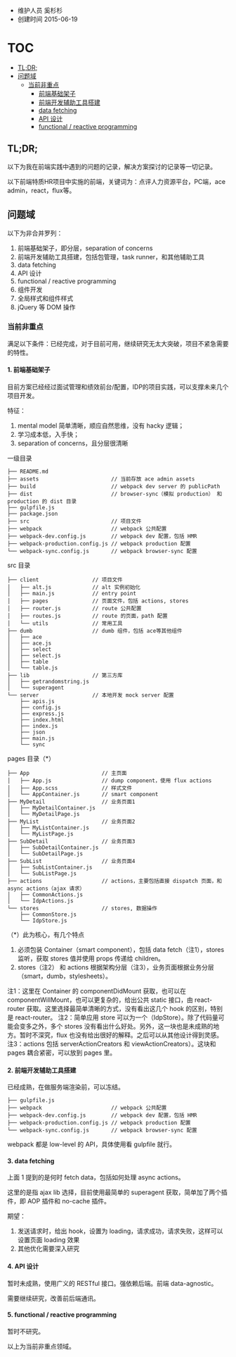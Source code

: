 
- 维护人员 奚杉杉
- 创建时间 2015-06-19

# TOC

- [TL;DR;](#toc_1)
- [问题域](#toc_2)
  - [当前非重点](#toc_3)
    - [前端基础架子](#toc_4)
    - [前端开发辅助工具搭建](#toc_5)
    - [data fetching](#toc_6)
    - [API 设计](#toc_7)
    - [functional / reactive programming](#toc_8)

## TL;DR;

以下为我在前端实践中遇到的问题的记录，解决方案探讨的记录等一切记录。

以下前端特质HR项目中实施的前端，关键词为：点评人力资源平台，PC端，ace admin，react，flux等。

## 问题域

以下为非合并罗列：

1. 前端基础架子，即分层，separation of concerns
2. 前端开发辅助工具搭建，包括包管理，task runner，和其他辅助工具
3. data fetching
4. API 设计
5. functional / reactive programming
6. 组件开发
7. 全局样式和组件样式
8. jQuery 等 DOM 操作

### 当前非重点

满足以下条件：已经完成，对于目前可用，继续研究无太大突破，项目不紧急需要的特性。

#### 1. 前端基础架子

目前方案已经经过面试管理和绩效前台/配置，IDP的项目实践，可以支撑未来几个项目开发。

特征：

1. mental model 简单清晰，顺应自然思维，没有 hacky 逻辑；
2. 学习成本低，入手快；
3. separation of concerns，且分层很清晰

一级目录

```
├── README.md
├── assets                       // 当前存放 ace admin assets
├── build                        // webpack dev server 的 publicPath
├── dist                         // browser-sync（模拟 production） 和 production 的 dist 目录
├── gulpfile.js
├── package.json
├── src                          // 项目文件
├── webpack                      // webpack 公共配置
├── webpack-dev.config.js        // webpack dev 配置，包括 HMR
├── webpack-production.config.js // webpack production 配置
└── webpack-sync.config.js       // webpack browser-sync 配置
```

src 目录

```
├── client                 // 项目文件
│   ├── alt.js             // alt 实例初始化
│   ├── main.js            // entry point
│   ├── pages              // 页面文件，包括 actions, stores
│   ├── router.js          // route 公共配置
│   ├── routes.js          // route 的页面，path 配置
│   └── utils              // 常用工具
├── dumb                   // dumb 组件，包括 ace等其他组件
│   ├── ace
│   ├── ace.js
│   ├── select
│   ├── select.js
│   ├── table
│   └── table.js
├── lib                    // 第三方库
│   ├── getrandomstring.js
│   └── superagent
└── server                 // 本地开发 mock server 配置
    ├── apis.js
    ├── config.js
    ├── express.js
    ├── index.html
    ├── index.js
    ├── json
    ├── main.js
    └── sync

```


pages 目录（*）

```
├── App                       // 主页面
│   ├── App.js                // dump component，使用 flux actions
│   ├── App.scss              // 样式文件
│   └── AppContainer.js       // smart component
├── MyDetail                  // 业务页面1
│   ├── MyDetailContainer.js
│   └── MyDetailPage.js
├── MyList                    // 业务页面2
│   ├── MyListContainer.js
│   └── MyListPage.js
├── SubDetail                 // 业务页面3
│   ├── SubDetailContainer.js
│   └── SubDetailPage.js
├── SubList                   // 业务页面4
│   ├── SubListContainer.js
│   └── SubListPage.js
├── actions                   // actions，主要包括直接 dispatch 页面，和 async actions（ajax 请求）
│   ├── CommonActions.js
│   └── IdpActions.js
└── stores                    // stores, 数据操作
    ├── CommonStore.js
    └── IdpStore.js

```

（*）此为核心，有几个特点

1. 必须包装 Container（smart component），包括 data fetch（注1），stores 监听，获取 stores 值并使用 props 传递给 children。
2. stores（注2） 和 actions 根据架构分层（注3），业务页面根据业务分层（smart，dumb，stylesheets）。

注1：这里在 Container 的 componentDidMount 获取，也可以在 componentWillMount，也可以更复杂的，给出公共 static 接口，由 react-router 获取。这里选择最简单清晰的方式，没有看出这几个 hook 的区别，特别是 react-router。
注2：简单应用 store 可以为一个（IdpStore）。除了代码量可能会变多之外，多个 stores 没有看出什么好处。另外，这一块也是未成熟的地方。暂时不深究，flux 也没有给出很好的解释。之后可以从其他设计得到灵感。
注3：actions 包括 serverActionCreators 和 viewActionCreators）。这块和 pages 耦合紧密，可以放到 pages 里。

#### 2. 前端开发辅助工具搭建

已经成熟，在做服务端渲染前，可以冻结。

```
├── gulpfile.js
├── webpack                      // webpack 公共配置
├── webpack-dev.config.js        // webpack dev 配置，包括 HMR
├── webpack-production.config.js // webpack production 配置
└── webpack-sync.config.js       // webpack browser-sync 配置
```

webpack 都是 low-level 的 API，具体使用看 gulpfile 就行。

#### 3. data fetching

上面 1 提到的是何时 fetch data，包括如何处理 async actions。

这里的是指 ajax lib 选择，目前使用最简单的 superagent 获取，简单加了两个插件，即 AOP 插件和 no-cache 插件。

期望：

1. 发送请求时，给出 hook，设置为 loading，请求成功，请求失败，这样可以设置页面 loading 效果
2. 其他优化需要深入研究

#### 4. API 设计

暂时未成熟，使用广义的 RESTful 接口。强依赖后端。前端 data-agnostic。

需要继续研究，改善前后端通讯。

#### 5. functional / reactive programming

暂时不研究。

以上为当前非重点领域。